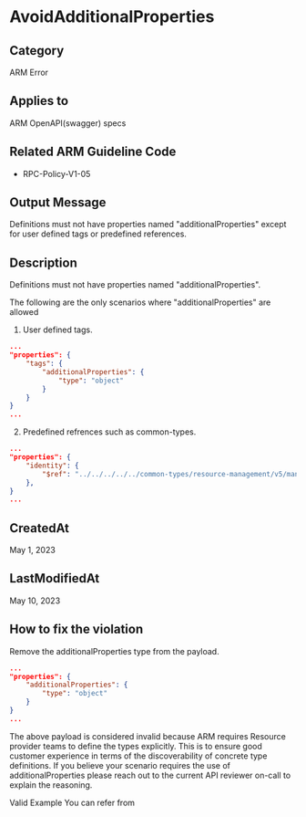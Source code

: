 # AvoidAdditionalProperties

## Category

ARM Error

## Applies to

ARM OpenAPI(swagger) specs

## Related ARM Guideline Code

- RPC-Policy-V1-05

## Output Message

Definitions must not have properties named "additionalProperties" except for user defined tags or predefined references.

## Description

Definitions must not have properties named "additionalProperties".

The following are the only scenarios where "additionalProperties" are allowed

 1. User defined tags.

```json
...
"properties": {
    "tags": {
        "additionalProperties": {
            "type": "object"
        }
    }
}
...
```

 2. Predefined refrences such as common-types.

```json
...
"properties": {
    "identity": {
        "$ref": "../../../../../common-types/resource-management/v5/managedidentity.json#/definitions/ManagedServiceIdentity"
    },
}
...
```


## CreatedAt

May 1, 2023

## LastModifiedAt

May 10, 2023

## How to fix the violation

Remove the additionalProperties type from the payload.

```json
...
"properties": {
    "additionalProperties": {
        "type": "object"
    }
}
...
```

The above payload is considered invalid because ARM requires Resource provider teams to define the types explicitly. This is to ensure good customer experience in terms of the discoverability of concrete type definitions. If you believe your scenario requires the use of additionalProperties please reach out to the current API reviewer on-call to explain the reasoning.

Valid Example
You can refer from 

